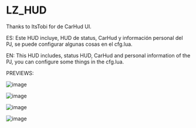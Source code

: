 # LZ_HUD

Thanks to ItsTobi for de CarHud UI.

ES: Este HUD incluye, HUD de status, CarHud y información personal del PJ, se puede configurar algunas cosas en el cfg.lua.

EN:  This HUD includes, status HUD, CarHud and personal information of the PJ, you can configure some things in the cfg.lua.

PREVIEWS:

![image](https://user-images.githubusercontent.com/94126308/172027179-11c91517-a78e-4ff4-848a-f2792c71b6f0.png)

![image](https://user-images.githubusercontent.com/94126308/172027183-e9494da5-cfd6-4c55-9d0e-46abda27fc27.png)

![image](https://user-images.githubusercontent.com/94126308/172027187-41573316-9098-46f9-a233-1d3c496b589d.png)

![image](https://user-images.githubusercontent.com/94126308/172027190-78f7ff5c-3a10-4f65-937d-5d1e33d4b59a.png)
